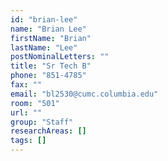 ```yaml
---
id: "brian-lee"
name: "Brian Lee"
firstName: "Brian"
lastName: "Lee"
postNominalLetters: ""
title: "Sr Tech B"
phone: "851-4785"
fax: ""
email: "bl2530@cumc.columbia.edu"
room: "501"
url: ""
group: "Staff"
researchAreas: []
tags: []
---
```

